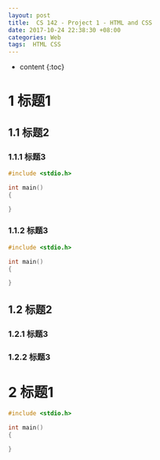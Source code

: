 ```yaml
---
layout: post
title:  CS 142 - Project 1 - HTML and CSS
date: 2017-10-24 22:38:30 +08:00
categories: Web
tags:  HTML CSS
---
```


* content
{:toc}
# 1 标题1

## 1.1 标题2

### 1.1.1 标题3
```c
#include <stdio.h>

int main()
{

}
```
### 1.1.2 标题3
```c
#include <stdio.h>

int main()
{

}
```
## 1.2 标题2

### 1.2.1 标题3

### 1.2.2 标题3

# 2 标题1
```c
#include <stdio.h>

int main()
{

}
```

